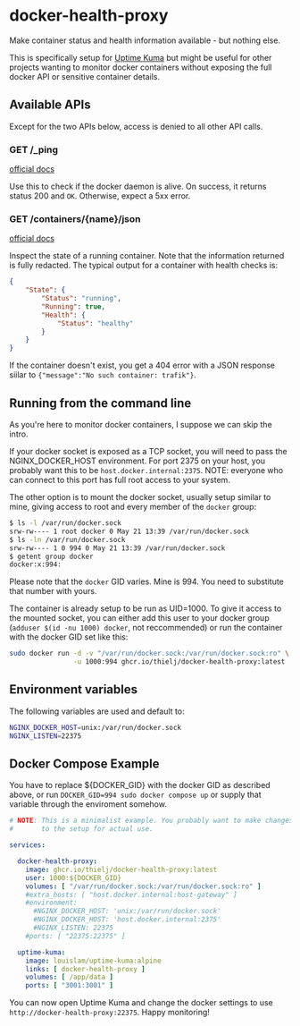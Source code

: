 # docker-health-proxy

Make container status and health information available - but nothing else.

This is specifically setup for [Uptime Kuma](https://github.com/louislam/uptime-kuma)
but might be useful for other projects wanting to monitor docker containers
without exposing the full docker API or sensitive container details.


## Available APIs

Except for the two APIs below, access is denied to all other API calls.


### GET /_ping

[official docs](https://docs.docker.com/engine/api/v1.45/#tag/System/operation/SystemPing)

Use this to check if the docker daemon is alive. On success, it returns
status 200 and `OK`. Otherwise, expect a 5xx error. 


### GET /containers/{name}/json

[official docs](https://docs.docker.com/engine/api/v1.45/#tag/Container/operation/ContainerInspect)

Inspect the state of a running container. Note that the information returned
is fully redacted. The typical output for a container with health checks is:

```json
{
    "State": {
        "Status": "running",
        "Running": true,
        "Health": {
            "Status": "healthy"
        }
    }
}
```

If the container doesn't exist, you get a 404 error with a JSON
response siilar to `{"message":"No such container: trafik"}`.


## Running from the command line

As you're here to monitor docker containers, I suppose we can skip the intro.

If your docker socket is exposed as a TCP socket, you will need to pass the
NGINX_DOCKER_HOST environment. For port 2375 on your host, you probably want
this to be `host.docker.internal:2375`. NOTE: everyone who can connect to 
this port has full root access to your system.

The other option is to mount the docker socket, usually setup similar to
mine, giving access to root and every member of the `docker` group:

```sh
$ ls -l /var/run/docker.sock
srw-rw---- 1 root docker 0 May 21 13:39 /var/run/docker.sock
$ ls -ln /var/run/docker.sock
srw-rw---- 1 0 994 0 May 21 13:39 /var/run/docker.sock
$ getent group docker
docker:x:994:
```

Please note that the `docker` GID varies. Mine is 994. You need to
substitute that number with yours.

The container is already setup to be run as UID=1000. To give it access to
the mounted socket, you can either add this user to your docker group 
(`adduser $(id -nu 1000) docker`, not reccommended) or run the container
with the docker GID set like this:

```sh
sudo docker run -d -v "/var/run/docker.sock:/var/run/docker.sock:ro" \
                -u 1000:994 ghcr.io/thielj/docker-health-proxy:latest
```


## Environment variables

The following variables are used and default to:

```sh
NGINX_DOCKER_HOST=unix:/var/run/docker.sock
NGINX_LISTEN=22375
```


## Docker Compose Example

You have to replace ${DOCKER_GID} with the docker GID as described above, 
or run `DOCKER_GID=994 sudo docker compose up` or supply that variable 
through the enviroment somehow.

```yaml
# NOTE: This is a minimalist example. You probably want to make changes
#       to the setup for actual use.

services:

  docker-health-proxy:
    image: ghcr.io/thielj/docker-health-proxy:latest
    user: 1000:${DOCKER_GID}
    volumes: [ "/var/run/docker.sock:/var/run/docker.sock:ro" ]
    #extra_hosts: [ "host.docker.internal:host-gateway" ]
    #environment:
      #NGINX_DOCKER_HOST: 'unix:/var/run/docker.sock'
      #NGINX_DOCKER_HOST: 'host.docker.internal:2375'
      #NGINX_LISTEN: 22375
    #ports: [ "22375:22375" ]

  uptime-kuma:
    image: louislam/uptime-kuma:alpine
    links: [ docker-health-proxy ]
    volumes: [ /app/data ]
    ports: [ "3001:3001" ]
```

You can now open Uptime Kuma and change the docker settings to use 
`http://docker-health-proxy:22375`. Happy monitoring!
